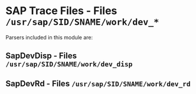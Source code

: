 SAP Trace Files  - Files ``/usr/sap/SID/SNAME/work/dev_*``
==========================================================

Parsers included in this module are:

SapDevDisp - Files ``/usr/sap/SID/SNAME/work/dev_disp``
-------------------------------------------------------

SapDevRd - Files ``/usr/sap/SID/SNAME/work/dev_rd``
---------------------------------------------------